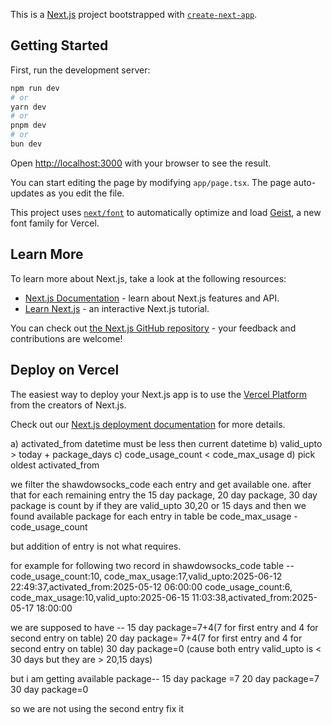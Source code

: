 This is a [Next.js](https://nextjs.org) project bootstrapped with [`create-next-app`](https://nextjs.org/docs/app/api-reference/cli/create-next-app).

## Getting Started

First, run the development server:

```bash
npm run dev
# or
yarn dev
# or
pnpm dev
# or
bun dev
```

Open [http://localhost:3000](http://localhost:3000) with your browser to see the result.

You can start editing the page by modifying `app/page.tsx`. The page auto-updates as you edit the file.

This project uses [`next/font`](https://nextjs.org/docs/app/building-your-application/optimizing/fonts) to automatically optimize and load [Geist](https://vercel.com/font), a new font family for Vercel.

## Learn More

To learn more about Next.js, take a look at the following resources:

- [Next.js Documentation](https://nextjs.org/docs) - learn about Next.js features and API.
- [Learn Next.js](https://nextjs.org/learn) - an interactive Next.js tutorial.

You can check out [the Next.js GitHub repository](https://github.com/vercel/next.js) - your feedback and contributions are welcome!

## Deploy on Vercel

The easiest way to deploy your Next.js app is to use the [Vercel Platform](https://vercel.com/new?utm_medium=default-template&filter=next.js&utm_source=create-next-app&utm_campaign=create-next-app-readme) from the creators of Next.js.

Check out our [Next.js deployment documentation](https://nextjs.org/docs/app/building-your-application/deploying) for more details.


a) activated_from datetime must be less then current datetime
b) valid_upto > today + package_days
c) code_usage_count < code_max_usage
d) pick oldest activated_from

we filter the shawdowsocks_code each entry and get available one.
after that for each remaining entry the 15 day package, 20 day package, 30 day package is count by if they are valid_upto 30,20 or 15 days
and then we found available package for each entry in table be code_max_usage - code_usage_count

but addition of entry is not what requires. 
 
for example for following two record in  shawdowsocks_code table --
code_usage_count:10, code_max_usage:17,valid_upto:2025-06-12 22:49:37,activated_from:2025-05-12 06:00:00
code_usage_count:6, code_max_usage:10,valid_upto:2025-06-15 11:03:38,activated_from:2025-05-17 18:00:00

we are supposed to have --
15 day package=7+4(7 for first entry and 4 for second entry on table) 
20 day package= 7+4(7 for first entry and 4 for second entry on table) 
30 day package=0 (cause both entry valid_upto is < 30 days but they are > 20,15 days)

but i am getting available package--
15 day package =7
20 day package=7
30 day package=0

so we are not using the second entry 
fix it
